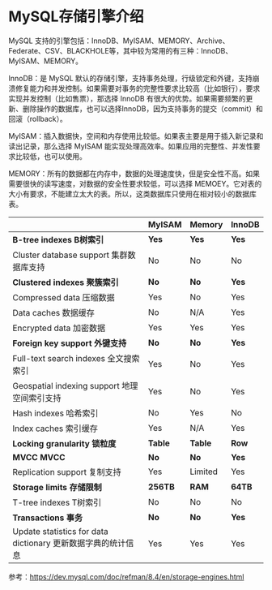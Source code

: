 # MySQL存储引擎介绍


MySQL 支持的引擎包括：InnoDB、MyISAM、MEMORY、Archive、Federate、CSV、BLACKHOLE等，其中较为常用的有三种：InnoDB、MyISAM、MEMORY。

InnoDB：是 MySQL 默认的存储引擎，支持事务处理，行级锁定和外键，支持崩溃修复能力和并发控制。如果需要对事务的完整性要求比较高（比如银行），要求实现并发控制（比如售票），那选择 InnoDB 有很大的优势。如果需要频繁的更新、删除操作的数据库，也可以选择InnoDB，因为支持事务的提交（commit）和回滚（rollback）。

MyISAM：插入数据快，空间和内存使用比较低。如果表主要是用于插入新记录和读出记录，那么选择 MyISAM 能实现处理高效率。如果应用的完整性、并发性要求比较低，也可以使用。

MEMORY：所有的数据都在内存中，数据的处理速度快，但是安全性不高。如果需要很快的读写速度，对数据的安全性要求较低，可以选择 MEMOEY。它对表的大小有要求，不能建立太大的表。所以，这类数据库只使用在相对较小的数据库表。

|                                                   | MyISAM    | Memory    | InnoDB   |
| ------------------------------------------------- | --------- | --------- | -------- |
| **B-tree indexes B树索引**                           | **Yes**   | **Yes**   | **Yes**  |
| Cluster database support 集群数据库支持                  | No        | No        | No       |
| **Clustered indexes 聚簇索引**                        | **No**    | **No**    | **Yes**  |
| Compressed data 压缩数据                              | Yes       | No        | Yes      |
| Data caches 数据缓存                                  | No        | N/A       | Yes      |
| Encrypted data 加密数据                               | Yes       | Yes       | Yes      |
| **Foreign key support 外键支持**                      | **No**    | **No**    | **Yes**  |
| Full-text search indexes 全文搜索索引                   | Yes       | No        | Yes      |
| Geospatial indexing support 地理空间索引支持              | Yes       | No        | Yes      |
| Hash indexes 哈希索引                                 | No        | Yes       | No       |
| Index caches 索引缓存                                 | Yes       | N/A       | Yes      |
| **Locking granularity 锁粒度**                       | **Table** | **Table** | **Row**  |
| **MVCC MVCC**                                     | **No**    | **No**    | **Yes**  |
| Replication support 复制支持                          | Yes       | Limited   | Yes      |
| **Storage limits 存储限制**                           | **256TB** | **RAM**   | **64TB** |
| T-tree indexes T树索引                               | No        | No        | No       |
| **Transactions 事务**                               | **No**    | **No**    | **Yes**  |
| Update statistics for data dictionary 更新数据字典的统计信息 | Yes       | Yes       | Yes      |

参考：https://dev.mysql.com/doc/refman/8.4/en/storage-engines.html
